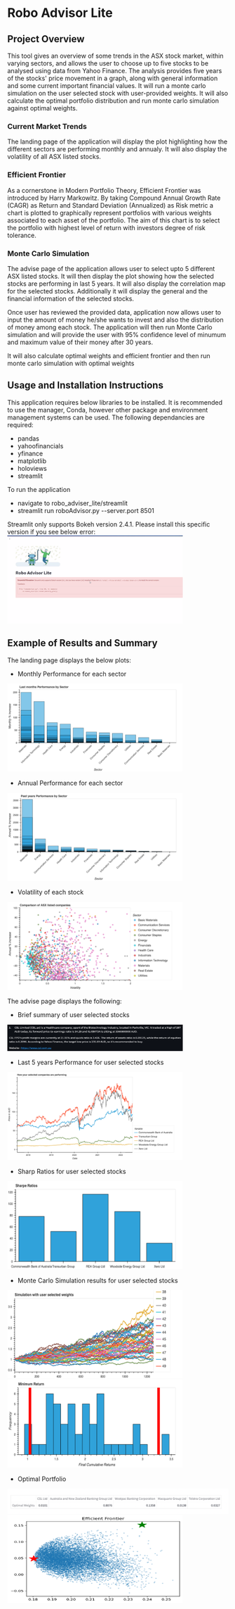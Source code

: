 # Robo Advisor Lite

## Project Overview

This tool gives an overview of some trends in the ASX stock market, within varying sectors, and allows the user to choose up to five stocks to be analysed using data from Yahoo Finance. The analysis provides five years of the stocks' price movement in a graph, along with general information and some current important financial values. It will run a monte carlo simulation on the user selected stock with user-provided weights. It will also calculate the optimal portfolio distribution and run monte carlo simulation against optimal weights.

### Current Market Trends

The landing page of the application will display the plot highlighting how the different sectors are performing monthly and annualy.
It will also display the volatility of all ASX listed stocks.


### Efficient Frontier

As a cornerstone in Modern Portfolio Theory, Efficient Frontier was introduced by Harry Markowitz. By taking Compound Annual Growth Rate (CAGR) as Return and Standard Deviation (Annualized) as Risk metric a chart is plotted to graphically represent portfolios with various weights associated to each asset of the portfolio. The aim of this chart is to select the portfolio with highest level of return with investors degree of risk tolerance.



### Monte Carlo Simulation

The advise page of the application allows user to select upto 5 different ASX listed stocks. It will then display the plot showing how the selected stocks are performing in last 5 years. It will also display the correlation map for the selected stocks.
Additionally it will display the general and the financial information of the selected stocks.

Once user has reviewed the provided data, application now allows user to input the amount of money he/she wants to invest and also the distribution of money among each stock. The application will then run Monte Carlo simulation and will provide the user with 95% confidence level of minumum and maximum value of their money after 30 years.

It will also calculate optimal weights and efficient frontier and then run monte carlo simulation with optimal weights

## Usage and Installation Instructions

This application requires below libraries to be installed. It is recommended to use the manager, Conda, however other package and environment management systems can be used. The following dependancies are required:

- pandas
- yahoofinancials
- yfinance
- matplotlib
- holoviews
- streamlit

To run the application
- navigate to robo_adviser_lite/streamlit
- streamlit run roboAdvisor.py --server.port 8501

Streamlit only supports Bokeh version 2.4.1. Please install this specific version if you see below error:
<img src="./Resources/images/LoadError.png" alt="Bokeh Version Error" height="200" width="400" />


## Example of Results and Summary

The landing page displays the below plots:
- Monthly Performance for each sector
<img src="./Resources/images/sector_monthly_analysis.png" alt="Monthly Analysis" height="200" width="400" />

- Annual Performance for each sector
<img src="./Resources/images/sector_annual_analysis.png" alt="Annual Analysis" height="200" width="400" />

- Volatility of each stock
<img src="./Resources/images/volatility.png" alt="Volatility Analysis" height="200" width="400" />


The advise page displays the following:
- Brief summary of user selected stocks
<img src="./Resources/images/analysisSummary.png" height="60" width="400" />

- Last 5 years Performance for user selected stocks
<img src="./Resources/images/5yearPerformance.png" alt="5 Year Performance" height="200" width="400" />

- Sharp Ratios for user selected stocks 
<img src="./Resources/images/SharpRatio.png" alt="Sharp Ratio" height="200" width="400" />

- Monte Carlo Simulation results for user selected stocks
<img src="./Resources/images/Simulation.png" alt="Simulation" height="200" width="400" />

<img src="./Resources/images/MCHist.png" alt="Simulation" height="200" width="400" />

- Optimal Portfolio 

<img src="./Resources/images/OptimalPortfolio.png" alt="Simulation"/>

<img src="./Resources/images/EfficientFrontier.png" alt="Simulation" height="200" width="400" />




